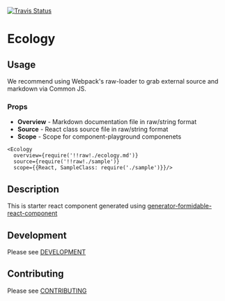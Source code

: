 [![Travis Status][trav_img]][trav_site]

Ecology
===========================

## Usage

We recommend using Webpack's raw-loader to grab external source and markdown via Common JS.

### Props

- __Overview__ - Markdown documentation file in raw/string format
- __Source__ - React class source file in raw/string format
- __Scope__ - Scope for component-playground componenets

```
<Ecology
  overview={require('!!raw!./ecology.md')}
  source={require('!!raw!./sample')}
  scope={{React, SampleClass: require('./sample')}}/>
```

## Description
This is starter react component generated using [generator-formidable-react-component](https://github.com/FormidableLabs/generator-formidable-react-component)

## Development

Please see [DEVELOPMENT](DEVELOPMENT.md)

## Contributing

Please see [CONTRIBUTING](CONTRIBUTING.md)

[trav_img]: https://api.travis-ci.org/FormidableLabs/ecology.svg
[trav_site]: https://travis-ci.org/FormidableLabs/ecology
